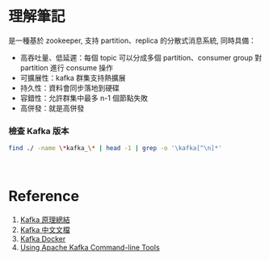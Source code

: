 # 理解筆記

是一種基於 zookeeper, 支持 partition、replica 的分散式消息系統, 同時具備：

- 高吞吐量、低延遲：每個 topic 可以分成多個 partition、consumer group 對 partition 進行 consume 操作
- 可擴展性：kafka 群集支持熱擴展
- 持久性：資料會同步落地到硬碟
- 容錯性：允許群集中最多 n-1 個節點失敗
- 高併發：就是高併發

### 檢查 Kafka 版本

```bash
find ./ -name \*kafka_\* | head -1 | grep -o '\kafka[^\n]*'
```

<br/>

# Reference

1. [Kafka 原理總結](https://zhuanlan.zhihu.com/p/79579389)
2. [Kafka 中文文檔](http://kafka.apachecn.org/)
3. [Kafka Docker](https://github.com/wurstmeister/kafka-docker/blob/master/README.md)
4. [Using Apache Kafka Command-line Tools](https://docs.cloudera.com/documentation/kafka/latest/topics/kafka_command_line.html)